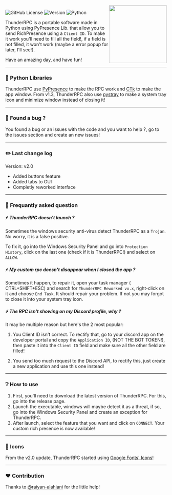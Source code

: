 <img src="https://raw.githubusercontent.com/timothydeletrez/thunder-rpc/main/banner.png" align="right" width="180px">

![GitHub License](https://img.shields.io/github/license/timothydeletrez/thunder-rpc?style=for-the-badge&color=blue)
![Version](https://img.shields.io/github/v/release/timothydeletrez/thunder-rpc?style=for-the-badge&color=yellow&label=LAST%20VERSION)
![Python](https://img.shields.io/badge/PYTHON-3.12.1-4584b6.svg?style=for-the-badge)

ThunderRPC is a portable software made in Python using PyPresence Lib. that allow you to send RichPresence using a `Client ID`.
To make it work you'll need to fill all the field!, if a field is not filled, it won't work (maybe a error popup for later, I'll see!).

Have an amazing day, and have fun!

---

### 📑 Python Libraries

ThunderRPC use <a href="https://pypi.org/project/pypresence/">PyPresence</a> to make the RPC work and <a href="https://pypi.org/project/customtkinter/0.3/">CTk</a> to make the app window.
From v1.3, ThunderRPC also use [pystray](https://pypi.org/project/pystray/) to make a system tray icon and minimize window instead of closing it!

---

### 🦠 Found a bug ?

You found a bug or an issues with the code and you want to help ?, go to the issues section and create an new issues!

---

### ✏️ Last change log

Version: v2.0

- Added buttons feature
- Added tabs to GUI
- Completly reworked interface

---

### 🔎 Frequantly asked question

#### ⚡ ***ThunderRPC doesn't launch ?***

Sometimes the windows security anti-virus detect ThunderRPC as a `Trojan`.
No worry, it is a false positive.

To fix it, go into the Windows Security Panel and go into `Protection History`, click on the last one (check if it is ThunderRPC!) and select on `ALLOW`.

#### ⚡ ***My custom rpc doesn't disappear when I closed the app ?***

Sometimes it happen, to repair it, open your task manager (
CTRL+SHIFT+ESC) and search for `ThunderRPC Reworked vx.x`, right-click on it and choose `End Task`. It should repair your problem.
If not you may forgot to close it into your system tray icon.

#### ⚡ ***The RPC isn't showing on my Discord profile, why ?***

It may be multiple reason but here's the 2 most popular:

1. You Client ID isn't correct. To rectify that, go to your discord app on the developer portal and copy the `Application ID`, (NOT THE BOT TOKEN!), then paste it into the `Client ID` field and make sure all the other field are filled!

2. You send too much request to the Discord API, to rectify this, just create a new application and use this one instead!

---

### ❔ How to use

1. First, you'll need to download the latest version of ThunderRPC. For this, go into the release page.
2. Launch the executable, windows will maybe detect it as a threat, if so, go into the Windows Security Panel and create an exception for ThunderRPC.
3. After launch, select the feature that you want and click on `CONNECT`. Your custom rich presence is now available!

---

### 🏓 Icons

From the v2.0 update, ThunderRPC started using [Google Fonts' Icons](https://fonts.google.com/icons?icon.set=Material+Icons)!

---

### ❤️ Contribution

Thanks to [@raiyan-alahiani](https://github.com/raiyan-alahiani) for the little help!
